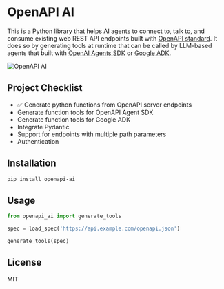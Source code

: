 # OpenAPI AI

This is a Python library that helps AI agents to connect to, talk to, and consume existing web REST API endpoints built with [OpenAPI standard](https://www.openapis.org/). It does so by generating tools at runtime that can be called by LLM-based agents that built with [OpenAI Agents SDK](https://openai.github.io/openai-agents-python/) or [Google ADK](https://google.github.io/adk-docs/).

![OpenAPI AI](https://yvkbpmmzjmfqjxusmyop.supabase.co/storage/v1/object/public/github//openapi_ai.png)

## Project Checklist

- ✅ Generate python functions from OpenAPI server endpoints
- Generate function tools for OpenAPI Agent SDK
- Generate function tools for Google ADK
- Integrate Pydantic
- Support for endpoints with multiple path parameters
- Authentication

## Installation

```bash
pip install openapi-ai
```

## Usage

```python
from openapi_ai import generate_tools

spec = load_spec('https://api.example.com/openapi.json')

generate_tools(spec)
```

## License

MIT
